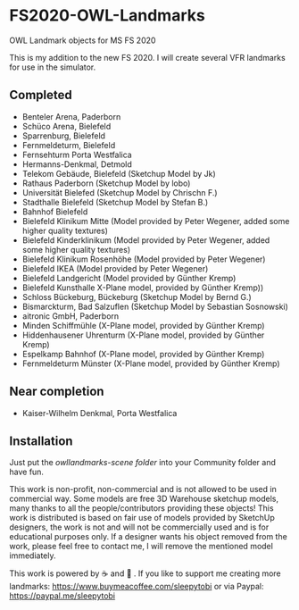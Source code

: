 # FS2020-OWL-Landmarks
OWL Landmark objects for MS FS 2020

This is my addition to the new FS 2020. I will create several VFR landmarks for use in the simulator.

## Completed
* Benteler Arena, Paderborn
* Schüco Arena, Bielefeld
* Sparrenburg, Bielefeld
* Fernmeldeturm, Bielefeld
* Fernsehturm Porta Westfalica
* Hermanns-Denkmal, Detmold
* Telekom Gebäude, Bielefeld (Sketchup Model by Jk)
* Rathaus Paderborn (Sketchup Model by lobo)
* Universität Bielefed (Sketchup Model by Chrischn F.)
* Stadthalle Bielefeld (Sketchup Model by Stefan B.)
* Bahnhof Bielefeld
* Bielefeld Klinikum Mitte (Model provided by Peter Wegener, added some higher quality textures)
* Bielefeld Kinderklinikum (Model provided by Peter Wegener, added some higher quality textures)
* Bielefeld Klinikum Rosenhöhe (Model provided by Peter Wegener)
* Bielefeld IKEA (Model provided by Peter Wegener)
* Bielefeld Landgericht (Model provided by Günther Kremp)
* Bielefeld Kunsthalle X-Plane model, provided by Günther Kremp))
* Schloss Bückeburg, Bückeburg (Sketchup Model by Bernd G.)
* Bismarckturm, Bad Salzuflen (Sketchup Model by Sebastian Sosnowski)
* aitronic GmbH, Paderborn
* Minden Schiffmühle (X-Plane model, provided by Günther Kremp)
* Hiddenhausener Uhrenturm (X-Plane model, provided by Günther Kremp)
* Espelkamp Bahnhof (X-Plane model, provided by Günther Kremp)
* Fernmeldeturm Münster (X-Plane model, provided by Günther Kremp)

## Near completion
* Kaiser-Wilhelm Denkmal, Porta Westfalica

## Installation
Just put the *owllandmarks-scene folder* into your Community folder and have fun.

This work is non-profit, non-commercial and is not allowed to be used in commercial way. 
Some models are free 3D Warehouse sketchup models, many thanks to all the people/contributors providing these objects!
This work is distributed is based on fair use of models provided by SketchUp designers, the work is not and will not be commercially used and is for educational purposes only. If a designer wants his object removed from the work, please feel free to contact me, I will remove the mentioned model immediately.

This work is powered by :coffee: and :beer: . If you like to support me creating more landmarks: https://www.buymeacoffee.com/sleepytobi or via Paypal: https://paypal.me/sleepytobi 
